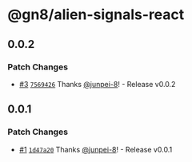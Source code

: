 # @gn8/alien-signals-react

## 0.0.2

### Patch Changes

- [#3](https://github.com/gn8-ai/universe-alien-signals/pull/3) [`7569426`](https://github.com/gn8-ai/universe-alien-signals/commit/7569426247b321b7c76f7ec882929d3568d2a19a) Thanks [@junpei-8](https://github.com/junpei-8)! - Release v0.0.2

## 0.0.1

### Patch Changes

- [#1](https://github.com/gn8-ai/universe-alien-signals/pull/1) [`1d47a20`](https://github.com/gn8-ai/universe-alien-signals/commit/1d47a2021169d7a5e2660dc75d99fcd4fdbe7783) Thanks [@junpei-8](https://github.com/junpei-8)! - Release v0.0.1
